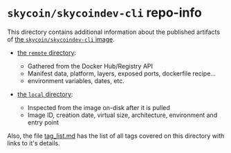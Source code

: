 # `skycoin/skycoindev-cli` repo-info

This directory contains additional information about the published artifacts of [the `skycoin/skycoindev-cli` image](https://hub.docker.com/r/skycoin/skycoindev-cli).

-   [the `remote` directory](remote/):

    -   Gathered from the Docker Hub/Registry API
    -   Manifest data, platform, layers, exposed ports, dockerfile recipe...
    -   environment variables, dates, etc.

-   [the `local` directory](local/):

    -   Inspected from the image on-disk after it is pulled
    -   Image ID, creation date, virtual size, architecture, environment and entry point

Also, the file [tag_list.md](tag_list.md) has the list of all tags covered on this directory with links to it's details.

